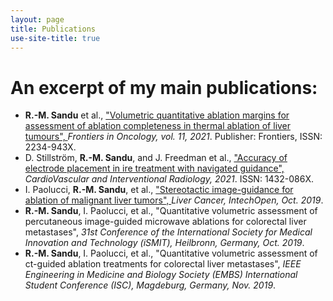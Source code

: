 ```yaml
---
layout: page
title: Publications
use-site-title: true
---
```


<div id="publications-content">
    <h1>An excerpt of my main publications:</h1>
    <ul>
        <li>
            <strong>R.-M. Sandu</strong> et al., 
            <a href="https://doi.org/10.3389/fonc.2021.623098" target="_blank">
                "Volumetric quantitative ablation margins for assessment of ablation completeness in thermal ablation of liver tumours",
            </a>
            <em>Frontiers in Oncology, vol. 11, 2021</em>. Publisher: Frontiers, ISSN: 2234-943X.
        </li>
        <li>
            D. Stillström, <strong>R.-M. Sandu</strong>, and J. Freedman et al.,
            <a href="https://doi.org/10.1007/s00270-020-02762-5" target="_blank">
                "Accuracy of electrode placement in ire treatment with navigated guidance",
            </a>
            <em>CardioVascular and Interventional Radiology, 2021</em>. ISSN: 1432-086X.
        </li>
        <li>
            I. Paolucci, <strong>R.-M. Sandu</strong>, et al.,
            <a href="https://doi.org/10.5772/intechopen.89722" target="_blank">
                "Stereotactic image-guidance for ablation of malignant liver tumors",
            </a>
            <em>Liver Cancer, IntechOpen, Oct. 2019</em>.
        </li>
        <li>
            <strong>R.-M. Sandu</strong>, I. Paolucci, et al., 
            "Quantitative volumetric assessment of percutaneous image-guided microwave ablations for colorectal liver metastases",
            <em>31st Conference of the International Society for Medical Innovation and Technology (iSMIT), Heilbronn, Germany, Oct. 2019</em>.
        </li>
        <li>
            <strong>R.-M. Sandu</strong>, I. Paolucci, et al., 
            "Quantitative volumetric assessment of ct-guided ablation treatments for colorectal liver metastases",
            <em>IEEE Engineering in Medicine and Biology Society (EMBS) International Student Conference (ISC), Magdeburg, Germany, Nov. 2019</em>.
        </li>
    </ul>
</div>
